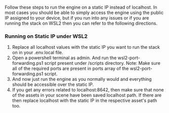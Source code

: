Follow these steps to run the engine on a static IP instead of localhost. In 
most cases you should be able to simply access the engine using the public IP 
assigned to your device, but if you run into any issues or if you are running 
the stack on WSL2 then you can refer to the following directions.

### Running on Static IP under WSL2

1. Replace all localhost values with the static IP you want to run the stack on 
   in your .env.local file.
2. Open a powershell terminal as admin. And run the wsl2-port-forwarding.ps1 
   script present under /scripts directory. 
  Note: Make sure all of the required ports are present in ports array of the 
   wsl2-port-forwarding.ps1 script.
3. And now just run the engine as you normally would and everything should be 
   accessible over the static IP.
4. If you get any errors related to localhost:8642, then make sure that none of 
   the assets in your scene have been saved localhost path. If there are then 
   replace localhost with the static IP in the respective asset's path too.

